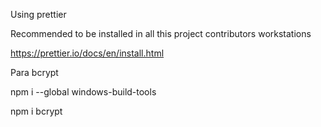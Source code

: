 Using prettier

Recommended to be installed in all this project contributors workstations

https://prettier.io/docs/en/install.html

Para bcrypt

npm i --global windows-build-tools

npm i bcrypt
